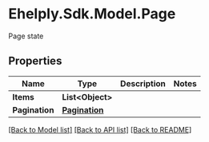 # Ehelply.Sdk.Model.Page
Page state

## Properties

Name | Type | Description | Notes
------------ | ------------- | ------------- | -------------
**Items** | **List&lt;Object&gt;** |  | 
**Pagination** | [**Pagination**](Pagination.md) |  | 

[[Back to Model list]](../README.md#documentation-for-models) [[Back to API list]](../README.md#documentation-for-api-endpoints) [[Back to README]](../README.md)

